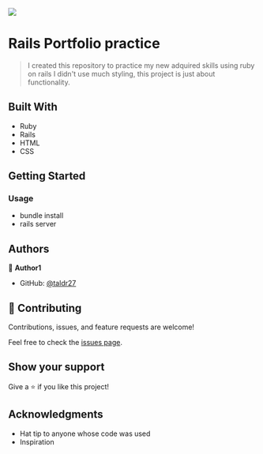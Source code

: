 ![](https://img.shields.io/badge/Microverse-blueviolet)

# Rails Portfolio practice

> I created this repository to practice my new adquired skills using ruby on rails I didn't use much styling, this project is just about functionality.

## Built With

- Ruby
- Rails
- HTML
- CSS

## Getting Started

### Usage
- bundle install
- rails server

## Authors

👤 **Author1**

- GitHub: [@taldr27](https://github.com/taldr27)

## 🤝 Contributing

Contributions, issues, and feature requests are welcome!

Feel free to check the [issues page](../../issues/).

## Show your support

Give a ⭐️ if you like this project!

## Acknowledgments

- Hat tip to anyone whose code was used
- Inspiration

